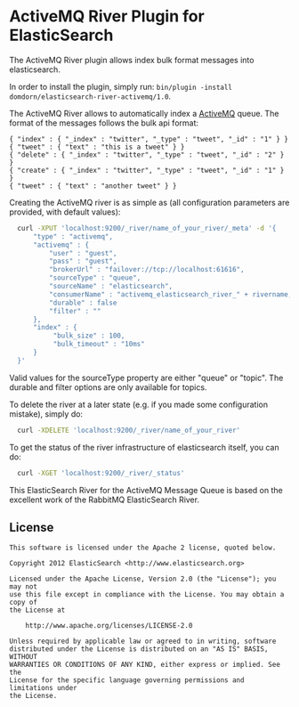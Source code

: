 ActiveMQ River Plugin for ElasticSearch
==================================
The ActiveMQ River plugin allows index bulk format messages into elasticsearch.

In order to install the plugin, simply run: `bin/plugin -install domdorn/elasticsearch-river-activemq/1.0`.


The ActiveMQ River allows to automatically index a [ActiveMQ](http://activemq.apache.org/) queue. The format of the messages follows the bulk api format:

	{ "index" : { "_index" : "twitter", "_type" : "tweet", "_id" : "1" } }
	{ "tweet" : { "text" : "this is a tweet" } }
	{ "delete" : { "_index" : "twitter", "_type" : "tweet", "_id" : "2" } }
	{ "create" : { "_index" : "twitter", "_type" : "tweet", "_id" : "1" } }
	{ "tweet" : { "text" : "another tweet" } }    


Creating the ActiveMQ river is as simple as (all configuration parameters are provided, with default values):

```bash
  curl -XPUT 'localhost:9200/_river/name_of_your_river/_meta' -d '{
      "type" : "activemq",
      "activemq" : {
          "user" : "guest",
          "pass" : "guest",
          "brokerUrl" : "failover://tcp://localhost:61616",
          "sourceType" : "queue",
          "sourceName" : "elasticsearch",
          "consumerName" : "activemq_elasticsearch_river_" + rivername,
          "durable" : false
          "filter" : ""
      },
      "index" : {
           "bulk_size" : 100,
           "bulk_timeout" : "10ms"
      }
  }'
```

Valid values for the sourceType property are either "queue" or "topic".
The durable and filter options are only available for topics.

To delete the river at a later state (e.g. if you made some configuration mistake), simply do:
```bash
  curl -XDELETE 'localhost:9200/_river/name_of_your_river'
```


To get the status of the river infrastructure of elasticsearch itself, you can do:
```bash
  curl -XGET 'localhost:9200/_river/_status'
```

This ElasticSearch River for the ActiveMQ Message Queue is based on the excellent work
of the RabbitMQ ElasticSearch River. 

License
-------

    This software is licensed under the Apache 2 license, quoted below.

    Copyright 2012 ElasticSearch <http://www.elasticsearch.org>

    Licensed under the Apache License, Version 2.0 (the "License"); you may not
    use this file except in compliance with the License. You may obtain a copy of
    the License at

        http://www.apache.org/licenses/LICENSE-2.0

    Unless required by applicable law or agreed to in writing, software
    distributed under the License is distributed on an "AS IS" BASIS, WITHOUT
    WARRANTIES OR CONDITIONS OF ANY KIND, either express or implied. See the
    License for the specific language governing permissions and limitations under
    the License.

